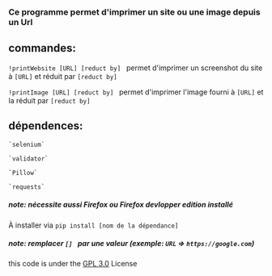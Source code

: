 ### Ce programme permet d'imprimer un site ou une image depuis un Url


## commandes:
`!printWebsite [URL] [reduct by] ` permet d'imprimer un screenshot du site à `[URL]` et réduit par `[reduct by]`

`!printImage [URL] [reduct by] ` permet d'imprimer l'image fourni à `[URL]` et la réduit par `[reduct by]`


## dépendences: 

    `selenium`

    `validator`

    `Pillow`

    `requests`

##### note:  nécessite aussi _Firefox_ ou _Firefox devlopper edition_ installé

À installer via `pip install [nom de la dépendance]`


##### note:  remplacer `[] ` par une valeur (exemple: `URL` => `https://google.com`) 

this code is under the [GPL 3.0](https://www.gnu.org/licenses/gpl-3.0.en.html) License
